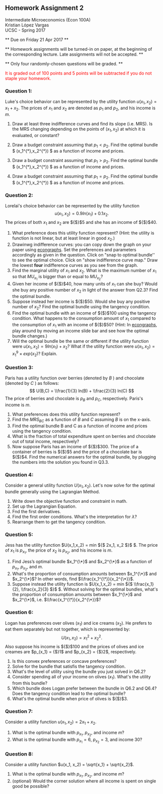 

## Homework Assignment 2
Intermediate Microeconomics (Econ 100A)  
Kristian López Vargas  
UCSC - Spring 2017

** Due on Friday 21 Apr 2017 **

** Homework assignments will be turned-in on paper, at the beginning of the corresponding lecture. Late assignments will not be accepted. ** 

** Only four randomly-chosen questions will be graded. ** 

<span style="color:red">It is graded out of 100 points and 5 points will be subtracted if you do not staple your homework.</span>

### Question 1: 
Luke's choice behavior can be represented by the utility function $u(x_1,x_2) = x_1 + x_2$. The prices of $x_1$ and $x_2$ are denoted as $p_1$ and $p_2$, and his income is $m$.   

1. Draw at least three indifference curves and find its slope $($i.e. MRS$)$. Is the MRS changing depending on the points of $(x_1,x_2)$ at which it is evaluated, or constant?  

2. Draw a budget constraint assuming that $p_1 < p_2$. Find the optimal bundle $ (x_1^{\*},x_2^{\*}) $ as a function of income and prices.
    
3. Draw a budget constraint assuming that $p_1 > p_2$. Find the optimal bundle $ (x_1^{\*},x_2^{\*}) $ as a function of income and prices.

4. Draw a budget constraint assuming that $p_1 = p_2$. Find the optimal bundle $ (x_1^{\*},x_2^{\*}) $ as a function of income and prices.  

### Question 2: 
Lorelai's choice behavior can be represented by the utility function $$
u(x_1,x_2) = 0.9ln(x_1)+ 0.1x_2.$$ The prices of both $x_1$ and $x_2$ are ${$}$5 and she has an income of ${$}$40.  

1. What preference does this utility function represent? $($Hint: the utility is function is not linear, but at least linear in good $x_2$.$)$
1. Drawinwg indifference curves: you can copy down the graph on your paper using [econgraphs](https://www.econgraphs.org/graphs/micro/consumer_theory/utility_max). Set the preferences and parameters accordingly as given in the question. Click on "snap to optimal bundle'' to see the optimal choice. Click on "show indifference curve map." Draw the lowest **four** indifference curves as you see from the graph.   
2. Find the marginal utility of $x_1$ and $x_2$. What is the maximum number of $x_1$ so that  $MU_{x_1}$ is bigger than or equal to $MU_{x_2}$?  
3. Given her income of ${$}$40, how many units of $x_1$ can she buy? Would she buy any positive number of $x_2$ in light of the answer from Q2.3? Find the optimal bundle.  
4. Suppose instead her income is  ${$}$50. Would she buy any positive number of $x_2$? Find the optimal bundle using the tangency condition.  
5. Find the optimal bundle with an income of ${$}$100 using the tangency condition. What happens to the consumption amount of $x_1$ compared to the consumption of $x_1$ with an income of ${$}$50? $($Hint: In [econgraphs](https://www.econgraphs.org/graphs/micro/consumer_theory/utility_max), play around by moving an income slide bar and see how the optimal bundle changes.$)$
6. Will the optimal bundle be the same or different if the utility function were $u(x_1,x_2) = 9 ln(x_1) + x_2$? What if the utility function were $u(x_1,x_2) = x_1^9 \times exp(x_2)$? Explain.


### Question 3:
Paris has a utility function over berries $($denoted by $B$ $)$ and chocolate $($denoted by $C$ $)$ as follows: 
$$
U(B,C) = \\frac{1}{3} ln(B) + \\frac{2}{3} ln(C)
$$  The price of berries and chocolate is $p_B$ and $p_C$, respectively. Paris's income is $m$. 

1. What preferences does this utility function represent?
2. Find the $MRS_{BC}$ as a function of $B$ and $C$ assuming $B$ is on the x-axis. 
3. Find the optimal bundle B and C as a function of income and prices using the tangency condition. 
4. What is the fraction of total expenditure spent on berries and chocolate out of total income, respectively?
4. Now suppose Paris has an income of ${$}$300. The price of a container of berries is ${$}$5 and the price of a chocolate bar is ${$}$4. Find the numerical answers for the optimal bundle, by plugging the numbers into the solution you found in Q3.3.


### Question 4:
Consider a general utility function $U(x_1, x_2)$. Let's now solve for the optimal bundle generally using the Lagrangian Method.  
1. Write down the objective function and constraint in math.  
2. Set up the Lagrangian Equation.  
3. Fnd the first derivatives.  
4. Find the first order conditions.  What's the interpretation for $\lambda$?   
5. Rearrange them to get the tangency condition.

### Question 5:
Jess has the utility function $U(x_1,x_2) = min ${$ 2x_1, x_2 $}$ $. The price of $x_1$ is $p_{x_1}$, the price of $x_2$ is $p_{x_2}$, and his income is $m$.  
1. Find Jess’s optimal bundle $x_1^{\*}$ and $x_2^{\*}$ as a function of $p_{x_1}$, $p_{x_2}$, and $m$.  
2. What's the proportion of consumption amounts between $x_1^{\*}$ and $x_2^{\*}$? In other words, find $\\frac{x_1^{\*}}{x_2^{\*}}$.  
3. Suppose instead the utility function is $U(x_1,x_2) = min ${$ \\frac{x_1}{2}, \\frac{x_2}{3} $}$ $. Without solving for the optimal bundles, what's the proportion of consumption amounts between $x_1^{\*}$ and $x_2^{\*}$, i.e. $\\frac{x_1^{\*}}{x_2^{\*}}$?


### Question 6:
Logan has preferences over olives $(x_1)$ and ice creams $(x_2)$. He prefers to eat them separately but not together, which is represented by:
$$ U(x_1, x_2) = x_1^2 + x_2^2.$$
Also suppose his income is ${$}$100 and the prices of olives and ice creames are $p_{x_1} = {$}1$ and $p_{x_2} = {$}2$, respectively. 

1. Is this convex preferences or concave preferences? 
2. Solve for the bundle that satisfis the tangency condition.
3. What's the level of utility using the bundle you just solved in Q6.2?
4. Consider spending all of your income on olives $(x_1)$. What's the utility from this bundle?
5. Which bundle does Logan prefer between the bundle in Q6.2 and Q6.4? Does the tangency condition lead to the optimal bundle?
6. What's the optimal bundle when price of olives is ${$}$3. 


### Question 7:
Consider a utility function $u(x_1, x_2) = 2x_1 + x_2$.   

1. What is the optimal bundle with $p_{x_1}$, $p_{x_2}$, and income $m$?  
2. What is the optimal bundle with $p_{x_1} = 6$, $p_{x_2} = 3$, and income $30$?

	
### Question 8:
Consider a utility function $u(x_1, x_2) = \sqrt{x_1} + \sqrt{x_2}$.  
1. What is the optimal bundle with $p_{x_1}$, $p_{x_2}$, and income $m$?  
2. $($optional$)$ Would the corner solution where all income is spent on single good be possible? 
